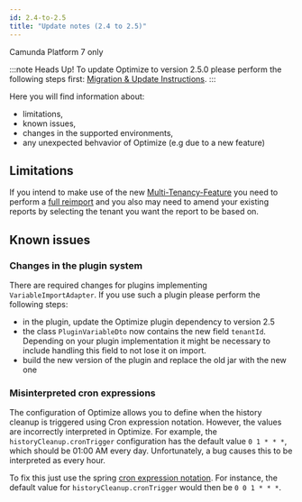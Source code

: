 ```yaml
---
id: 2.4-to-2.5
title: "Update notes (2.4 to 2.5)"
---
```


<span class="badge badge--platform">Camunda Platform 7 only</span>

:::note Heads Up!
To update Optimize to version 2.5.0 please perform the following steps first: [Migration & Update Instructions](./instructions.md).
:::

Here you will find information about:

* limitations, 
* known issues, 
* changes in the supported environments, 
* any unexpected behvavior of Optimize (e.g due to a new feature)


## Limitations

If you intend to make use of the new [Multi-Tenancy-Feature](./../setup/multi-tenancy.md) you need to perform a [full reimport](../../reimport) and you also may need to amend your existing reports by selecting the tenant you want the report to be based on.


## Known issues

### Changes in the plugin system

There are required changes for plugins implementing `VariableImportAdapter`.
If you use such a plugin please perform the following steps:

- in the plugin, update the Optimize plugin dependency to version 2.5
- the class `PluginVariableDto` now contains the new field `tenantId`. Depending on your plugin implementation it might be necessary to include handling this field to not lose it on import.
- build the new version of the plugin and replace the old jar with the new one

### Misinterpreted cron expressions

The configuration of Optimize allows you to define when the history cleanup is triggered using Cron expression notation. However, the values are incorrectly interpreted in Optimize. For example, the `historyCleanup.cronTrigger` configuration has the default value `0 1 * * *`, which should be 01:00 AM every day. Unfortunately, a bug causes this to be interpreted as every hour. 

To fix this just use the spring [cron expression notation](https://docs.spring.io/spring/docs/current/javadoc-api/org/springframework/scheduling/support/CronSequenceGenerator.html). For instance, the default value for `historyCleanup.cronTrigger` would then be `0 0 1 * * *`.